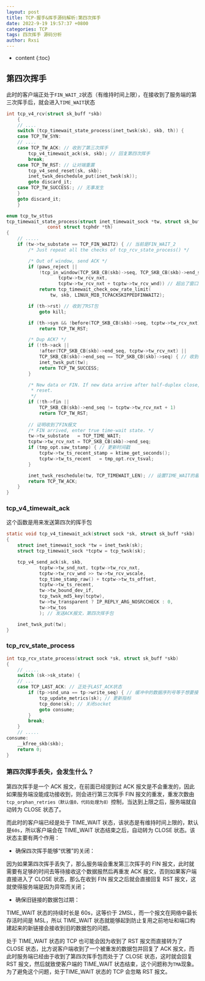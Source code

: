 ```yaml
---
layout: post
title: TCP-握手&挥手源码解析:第四次挥手
date: 2022-9-19 19:57:37 +0800
categories: TCP
tags: 四次挥手 源码分析
author: Rxsi
---
```


* content
{:toc}

## 第四次挥手
此时的客户端正处于`FIN_WAIT_2`状态（有维持时间上限），在接收到了服务端的第三次挥手后，就会进入`TIME_WAIT`状态
<!--more-->
```c
int tcp_v4_rcv(struct sk_buff *skb)
    {
    // ....
    switch (tcp_timewait_state_process(inet_twsk(sk), skb, th)) {
    case TCP_TW_SYN: 
    // ....
    case TCP_TW_ACK: // 收到了第三次挥手
        tcp_v4_timewait_ack(sk, skb); // 回复第四次挥手
        break;
    case TCP_TW_RST: // 让对端重置
        tcp_v4_send_reset(sk, skb);
        inet_twsk_deschedule_put(inet_twsk(sk));
        goto discard_it;
    case TCP_TW_SUCCESS:; // 无事发生
    }
    goto discard_it;
    }

enum tcp_tw_sttus
tcp_timewait_state_process(struct inet_timewait_sock *tw, struct sk_buff *skb,
               const struct tcphdr *th)
{
    // .....
    if (tw->tw_substate == TCP_FIN_WAIT2) { // 当前是FIN_WAIT_2
        /* Just repeat all the checks of tcp_rcv_state_process() */

        /* Out of window, send ACK */
        if (paws_reject ||
            !tcp_in_window(TCP_SKB_CB(skb)->seq, TCP_SKB_CB(skb)->end_seq,
                   tcptw->tw_rcv_nxt,
                   tcptw->tw_rcv_nxt + tcptw->tw_rcv_wnd)) // 超出了窗口，返回ACK
            return tcp_timewait_check_oow_rate_limit(
                tw, skb, LINUX_MIB_TCPACKSKIPPEDFINWAIT2);

        if (th->rst) // 收到了RST包
            goto kill;

        if (th->syn && !before(TCP_SKB_CB(skb)->seq, tcptw->tw_rcv_nxt)) // 收到了SYN报文
            return TCP_TW_RST;

        /* Dup ACK? */
        if (!th->ack ||
            !after(TCP_SKB_CB(skb)->end_seq, tcptw->tw_rcv_nxt) ||
            TCP_SKB_CB(skb)->end_seq == TCP_SKB_CB(skb)->seq) { // 收到了一个Dup Ack，直接无事发生
            inet_twsk_put(tw); 
            return TCP_TW_SUCCESS;
        }

        /* New data or FIN. If new data arrive after half-duplex close,
         * reset.
         */
        if (!th->fin ||
            TCP_SKB_CB(skb)->end_seq != tcptw->tw_rcv_nxt + 1)
            return TCP_TW_RST;
        
        // 证明收到了FIN报文
        /* FIN arrived, enter true time-wait state. */
        tw->tw_substate	  = TCP_TIME_WAIT;
        tcptw->tw_rcv_nxt = TCP_SKB_CB(skb)->end_seq;
        if (tmp_opt.saw_tstamp) { // 更新时间戳
            tcptw->tw_ts_recent_stamp = ktime_get_seconds();
            tcptw->tw_ts_recent	  = tmp_opt.rcv_tsval;
        }

        inet_twsk_reschedule(tw, TCP_TIMEWAIT_LEN); // 设置TIME_WAIT的最长时间为60s
        return TCP_TW_ACK;
    }
}
```
### tcp_v4_timewait_ack
这个函数是用来发送第四次的挥手包
```c
static void tcp_v4_timewait_ack(struct sock *sk, struct sk_buff *skb)
{
    struct inet_timewait_sock *tw = inet_twsk(sk);
    struct tcp_timewait_sock *tcptw = tcp_twsk(sk);

    tcp_v4_send_ack(sk, skb,
            tcptw->tw_snd_nxt, tcptw->tw_rcv_nxt,
            tcptw->tw_rcv_wnd >> tw->tw_rcv_wscale,
            tcp_time_stamp_raw() + tcptw->tw_ts_offset,
            tcptw->tw_ts_recent,
            tw->tw_bound_dev_if,
            tcp_twsk_md5_key(tcptw),
            tw->tw_transparent ? IP_REPLY_ARG_NOSRCCHECK : 0,
            tw->tw_tos
            ); // 发送ACK报文，第四次挥手包

    inet_twsk_put(tw);
}
```
### tcp_rcv_state_process
```c
int tcp_rcv_state_process(struct sock *sk, struct sk_buff *skb)
{
    // .....
    switch (sk->sk_state) {
    // ...
    case TCP_LAST_ACK: // 正处于LAST_ACK状态
        if (tp->snd_una == tp->write_seq) { // 缓冲中的数据序列号等于想要接受的那一个，说明这个包是等待的第四次挥手
            tcp_update_metrics(sk); // 更新指标
            tcp_done(sk); // 关闭socket
            goto consume;
        }
        break;
    }
    // .....
consume:
    __kfree_skb(skb);
    return 0;
}
```
### 第四次挥手丢失，会发生什么？
第四次挥手是一个 ACK 报文，在前面已经提到过 ACK 报文是不会重发的，因此如果服务端没能成功接收到，则会进行第三次挥手 FIN 报文的重发，重发次数由`tcp_orphan_retries（默认值0，代码处理为8）`控制，当达到上限之后，服务端就自动转为 CLOSE 状态了。

而此时的客户端已经是处于 TIME_WAIT 状态，该状态是有维持时间上限的，默认是`60s`，所以客户端会在 TIME_WAIT 状态结束之后，自动转为 CLOSE 状态。该状态主要有两个作用：

- 确保四次挥手能够“优雅”的关闭：

因为如果第四次挥手丢失了，那么服务端会重发第三次挥手的 FIN 报文，此时就需要有足够的时间去等待接收这个数据报然后再重发 ACK 报文，否则如果客户端直接进入了 CLOSE 状态，那么在收到 FIN 报文之后就会直接回复 RST 报文，这就使得服务端是因为异常而关闭；

- 确保旧链接的数据包过期：

TIME_WAIT 状态的持续时长是 60s，这等价于 2MSL，而一个报文在网络中最长存活时间是 MSL，所以 TIME_WAIT 状态就能够起到防止复用之前地址和端口构建起来的新链接会接收到旧的数据包的问题。

处于 TIME_WAIT 状态的 TCP 也可能会因为收到了 RST 报文而直接转为了 CLOSE 状态，比方说客户端收到了一个被重发的数据包并回复了 ACK 报文，而此时服务端已经由于收到了第四次挥手包而处于了 CLOSE 状态，这时就会回复 RST 报文，然后就致使客户端的 TIME_WAIT 状态结束，这个问题称为`TMA`现象。为了避免这个问题，处于TIME_WAIT 状态的 TCP 会忽略 RST 报文。
